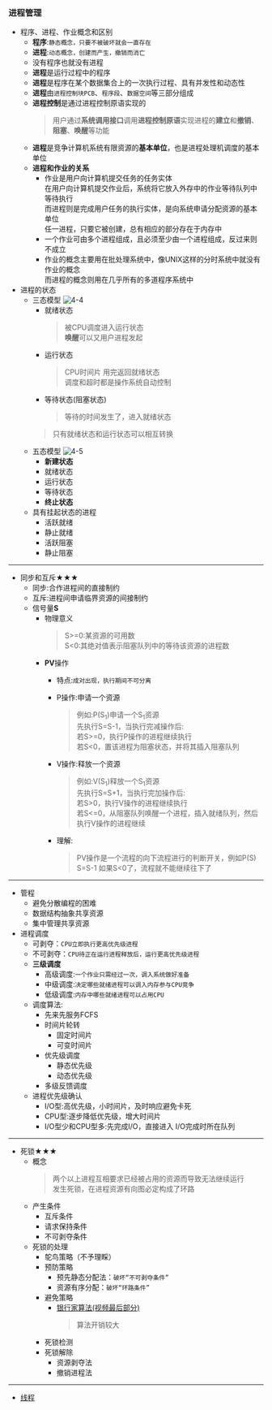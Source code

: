 ### 进程管理
  + 程序、进程、作业概念和区别
    + **程序**:`静态概念，只要不被破坏就会一直存在`
    + **进程**:`动态概念，创建而产生，撤销而消亡`
    + 没有程序也就没有进程
    + **进程**是运行过程中的程序
    + **进程**是程序在某个数据集合上的一次执行过程、具有并发性和动态性
    + **进程**由`进程控制块PCB`、`程序段`、`数据空间`等三部分组成
    + **进程控制**是通过进程控制原语实现的
      > 用户通过**系统调用接口**调用**进程控制原语**实现进程的**建立**和**撤销**、**阻塞**、**唤醒**等功能
    + **进程**是竞争计算机系统有限资源的**基本单位**，也是进程处理机调度的基本单位
    + **进程和作业的关系**
      * 作业是用户向计算机提交任务的任务实体<br>
        在用户向计算机提交作业后，系统将它放入外存中的作业等待队列中等待执行<br>
        而进程则是完成用户任务的执行实体，是向系统申请分配资源的基本单位<br>
        任一进程，只要它被创建，总有相应的部分存在于内存中<br>
      * 一个作业可由多个进程组成，且必须至少由一个进程组成，反过来则不成立
      * 作业的概念主要用在批处理系统中，像UNIX这样的分时系统中就没有作业的概念<br>
        而进程的概念则用在几乎所有的多道程序系统中
  + 进程的状态
    + 三态模型
      ![4-4](https://github.com/flysafely/Software-Design-Engineer-Note/blob/master/%E7%AC%AC%E5%9B%9B%E7%AB%A0-%E6%93%8D%E4%BD%9C%E7%B3%BB%E7%BB%9F%E7%9F%A5%E8%AF%86/%E6%9C%AC%E7%AB%A0%E5%9B%BE%E7%A4%BA/4-4.jpg)
      + 就绪状态
        > 被CPU调度进入运行状态<br>
          **唤醒**可以又用户进程发起
      + 运行状态
        > CPU时间片 用完返回就绪状态<br>
          调度和超时都是操作系统自动控制
      + 等待状态(阻塞状态)
        > 等待的时间发生了，进入就绪状态
      > 只有就绪状态和运行状态可以相互转换
    + 五态模型
      ![4-5](https://github.com/flysafely/Software-Design-Engineer-Note/blob/master/%E7%AC%AC%E5%9B%9B%E7%AB%A0-%E6%93%8D%E4%BD%9C%E7%B3%BB%E7%BB%9F%E7%9F%A5%E8%AF%86/%E6%9C%AC%E7%AB%A0%E5%9B%BE%E7%A4%BA/4-5.jpg)
      + **新建状态**
      + 就绪状态
      + 运行状态
      + 等待状态
      + **终止状态**
    + 具有挂起状态的进程
      + 活跃就绪
      + 静止就绪
      + 活跃阻塞
      + 静止阻塞
  ---
  + 同步和互斥★★★
    + 同步:合作进程间的直接制约
    + 互斥:进程间申请临界资源的间接制约
    + 信号量**S**
      + 物理意义
        > S>=0:某资源的可用数<br>
          S<0:其绝对值表示阻塞队列中的等待该资源的进程数
      + **PV**操作
        + 特点:`成对出现，执行期间不可分离`
        + P操作:申请一个资源
          > 例如:P(S<sub>1</sub>)申请一个S<sub>1</sub>资源<br>
            先执行S=S-1，当执行完减操作后:<br>
            > 若S>=0，执行P操作的进程继续执行<br>
            > 若S<0，置该进程为阻塞状态，并将其插入阻塞队列
            
        + V操作:释放一个资源
          > 例如:V(S<sub>1</sub>)释放一个S<sub>1</sub>资源<br>
            先执行S=S+1，当执行完加操作后:<br>
            > 若S>0，执行V操作的进程继续执行<br>
            > 若S<=0，从阻塞队列唤醒一个进程，插入就绪队列，然后执行V操作的进程继续
        + 理解:
          > PV操作是一个流程的向下流程进行的判断开关，例如P(S)  S=S-1 如果S<0了，流程就不能继续往下了
  ---
  + 管程
    + 避免分散编程的困难
    + 数据结构抽象共享资源
    + 集中管理共享资源
  + 进程调度
    + 可剥夺：`CPU立即执行更高优先级进程`
    + 不可剥夺：`CPU待正在运行进程释放后，运行更高优先级进程`
    + **三级调度**
      + 高级调度:`一个作业只需经过一次，调入系统做好准备`
      + 中级调度:`决定哪些就绪进程可以调入内存参与CPU竞争`
      + 低级调度:`内存中哪些就绪进程可以占用CPU`
    + 调度算法:
      + 先来先服务FCFS
      + 时间片轮转
        + 固定时间片
        + 可变时间片
      + 优先级调度
        + 静态优先级
        + 动态优先级
      + 多级反馈调度
    + 进程优先级确认
      + I/O型:高优先级，小时间片，及时响应避免卡死
      + CPU型:逐步降低优先级，增大时间片
      + I/O型少和CPU型多:先完成I/O，直接进入 I/O完成时所在队列
  ---
  + 死锁★★★
    + 概念
      > 两个以上进程互相要求已经被占用的资源而导致无法继续运行<br>
        发生死锁，在进程资源有向图必定构成了环路
    + 产生条件
      + 互斥条件
      + 请求保持条件
      + 不可剥夺条件
    + 死锁的处理
      + 鸵鸟策略（不予理睬）
      + 预防策略
        + 预先静态分配法：`破坏“不可剥夺条件”`
        + 资源有序分配：`破坏“环路条件”`
      + 避免策略
        + [银行家算法(视频最后部分)](https://pan.baidu.com/play/video#/video?path=%2F%E8%B5%84%E6%BA%90%2F%E8%BD%AF%E8%80%83%E6%95%99%E7%A8%8B%2F2018%E5%B9%B4%E8%B5%84%E6%96%99%2F0%E8%BD%AF%E8%80%83%E4%B8%AD%E7%BA%A7%E4%B9%8B%E8%BD%AF%E4%BB%B6%E8%AE%BE%E8%AE%A1%E5%B8%88%2F%E8%A7%86%E9%A2%91%E5%92%8C%E8%AF%BE%E4%BB%B6%2F%E7%8E%8B%E5%AF%84%E6%B8%85%EF%BC%8C%E7%AC%AC%E4%BA%94%E7%89%88%E6%95%99%E5%AD%A6%E8%A7%86%E9%A2%91%2F%E7%AC%AC%202%20%E7%AB%A0%20%E6%93%8D%E4%BD%9C%E7%B3%BB%E7%BB%9F%2F%E7%AC%AC1%E8%8A%82%E8%BF%9B%E7%A8%8B%E7%AE%A1%E7%90%86_recv.mp4&t=-1)
          > 算法开销较大
      + 死锁检测
      + 死锁解除
        + 资源剥夺法
        + 撤销进程法
  ---
  + [线程](https://www.jianshu.com/p/68720001b81d)
